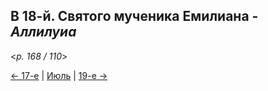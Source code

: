 
## В 18-й. Святого мученика Емилиана - *Аллилуиа*

<*p. 168 / 110*>

[← 17-е](07_17_MES.ru.md) | [Июль](README.md#18-й) | [19-е →](07_19_MES.ru.md)
